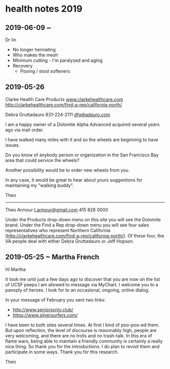 # health notes 2019


## 2019-06-09 ~

Dr lin

* No longer herniating
* Who makes the mesh
* Minimum cutting - I'm paralyzed and aging
* Recovery
	* Pooing / stool softeners


## 2019-05-26

Clarke Health Care Products
www.clarkehealthcare.com
http://clarkehealthcare.com/find-a-rep/california-north/

Debra Gruttadauro
831-224-2111
dfg@adauro.com

I am a happy owner of a Dolomite Alpha Advanced acquired several years ago via mail order.

I have walked many miles with it and so the wheels are beginning to have issues.

Do you know of anybody person or organization in the San Francisco Bay area that could service the wheels?

Another possibility would be to order new wheels from you.

In any case, it would be great to hear about yours suggestions for maintaining my "walking buddy".

Theo

***

Theo Armour
t.armour@gmail.com
415 828 0000



Under the Products drop-down menu on this site you will see the Dolomite brand.  Under the Find a Rep drop-down menu you will see four sales representatives who represent Northern California (http://clarkehealthcare.com/find-a-rep/california-north/).  Of these four, the VA people deal with either Debra Gruttadauro or Jeff Hopson.



## 2019-05-25 ~ Martha French

Hi Martha

It took me until just a few days ago to discover that you are now on the list of UCSF peeps I am allowed to message via MyChart. I welcome you to a panoply of heroes. I look for to an occasional, ongoing, online dialog.

In your message of February you sent two links:

* http://www.seniorsonly.club/
* https://www.silversurfers.com/

I have been to both sites several times. At first I kind of poo-poo-ed them. But upon reflection, the level of discourse is reasonably high, people are very welcoming, and there are no trolls and no trash-talk. In this era of flame wars, being able to maintain a friendly community is certainly a really nice thing. So thank you for the introductions. I do plan to revisit them and participate in some ways. Thank you for this research.

Theo

